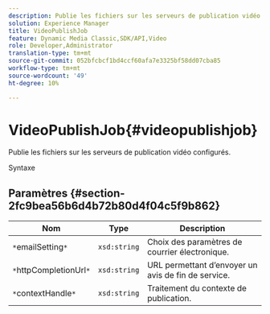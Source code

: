 ```yaml
---
description: Publie les fichiers sur les serveurs de publication vidéo configurés.
solution: Experience Manager
title: VideoPublishJob
feature: Dynamic Media Classic,SDK/API,Video
role: Developer,Administrator
translation-type: tm+mt
source-git-commit: 052bfcbcf1bd4ccf60afa7e3325bf58dd07cba85
workflow-type: tm+mt
source-wordcount: '49'
ht-degree: 10%

---
```



# VideoPublishJob{#videopublishjob}

Publie les fichiers sur les serveurs de publication vidéo configurés.

Syntaxe

## Paramètres {#section-2fc9bea56b6d4b72b80d4f04c5f9b862}

| Nom | Type | Description |
|---|---|---|
| `*`emailSetting`*` | `xsd:string` | Choix des paramètres de courrier électronique. |
| `*`httpCompletionUrl`*` | `xsd:string` | URL permettant d’envoyer un avis de fin de service. |
| `*`contextHandle`*` | `xsd:string` | Traitement du contexte de publication. |

